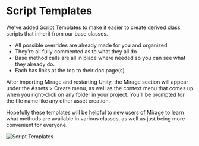 # Script Templates

We've added Script Templates to make it easier to create derived class scripts that inherit from our base classes.

-   All possible overrides are already made for you and organized
-   They're all fully commented as to what they all do
-   Base method calls are all in place where needed so you can see what they already do.
-   Each has links at the top to their doc page(s)

After importing Mirage and restarting Unity, the Mirage section will appear under the Assets > Create menu, as well as the context menu that comes up when you right-click on any folder in your project.  You'll be prompted for the file name like any other asset creation.

Hopefully these templates will be helpful to new users of Mirage to learn what methods are available in various classes, as well as just being more convenient for everyone.

![Script Templates](ScriptTemplates.png)
